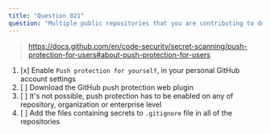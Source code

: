 ```yaml
---
title: "Question 021"
question: "Multiple public repositories that you are contributing to do not have secret scanning push protection option enabled. What can you do to protect yourself from accidentally pushing secrets to these repositories?"
---
```



> https://docs.github.com/en/code-security/secret-scanning/push-protection-for-users#about-push-protection-for-users
1. [x] Enable `Push protection for yourself`, in your personal GitHub account settings
1. [ ] Download the GitHub push protection web plugin
1. [ ] It's not possible, push protection has to be enabled on any of repository, organization or enterprise level
1. [ ] Add the files containing secrets to `.gitignore` file in all of the repositories
